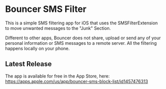 Bouncer SMS Filter
=====================

This is a simple SMS filtering app for iOS that uses the SMSFilterExtension to move unwanted messages to the "Junk" Section.

Different to other apps, Bouncer does not share, upload or send any of your personal information or SMS messages to a remote server.   All the filtering happens locally on your phone.

Latest Release
----------------------

The app is available for free in the App Store, here: https://apps.apple.com/us/app/bouncer-sms-block-list/id1457476313


